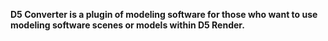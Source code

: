 **D5 Converter is a plugin of modeling software for those who want to use modeling software scenes or models within D5 Render.**